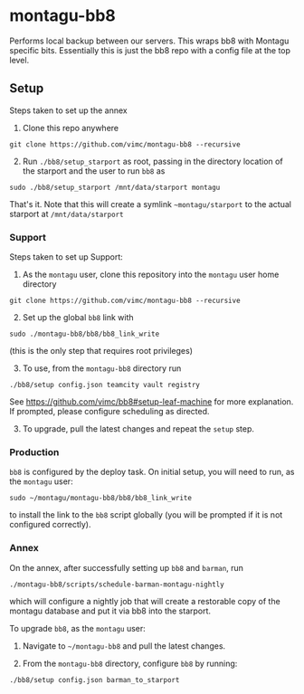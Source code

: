 # montagu-bb8
Performs local backup between our servers. This wraps bb8 with Montagu specific 
bits. Essentially this is just the bb8 repo with a config file at the top level.

## Setup

Steps taken to set up the annex

1. Clone this repo anywhere

```
git clone https://github.com/vimc/montagu-bb8 --recursive
```

2. Run `./bb8/setup_starport` as root, passing in the directory location of the starport and the user to run `bb8` as

```
sudo ./bb8/setup_starport /mnt/data/starport montagu
```

That's it. Note that this will create a symlink `~montagu/starport` to the actual starport at `/mnt/data/starport`

### Support

Steps taken to set up Support:

1. As the `montagu` user, clone this repository into the `montagu` user home directory

```
git clone https://github.com/vimc/montagu-bb8 --recursive

```

2. Set up the global `bb8` link with

```
sudo ./montagu-bb8/bb8/bb8_link_write
```

(this is the only step that requires root privileges)


3. To use, from the `montagu-bb8` directory run

```
./bb8/setup config.json teamcity vault registry
```

See https://github.com/vimc/bb8#setup-leaf-machine for more explanation.  If prompted, please configure scheduling as directed.

3. To upgrade, pull the latest changes and repeat the `setup` step.

### Production

`bb8` is configured by the deploy task.  On initial setup, you will need to run, as the `montagu` user:

```
sudo ~/montagu/montagu-bb8/bb8/bb8_link_write
```

to install the link to the `bb8` script globally (you will be prompted if it is not configured correctly).

### Annex

On the annex, after successfully setting up `bb8` and `barman`, run

```
./montagu-bb8/scripts/schedule-barman-montagu-nightly
```

which will configure a nightly job that will create a restorable copy of the montagu database and put it via bb8 into the starport.

To upgrade `bb8`, as the `montagu` user:

1. Navigate to `~/montagu-bb8` and pull the latest changes.

2. From the `montagu-bb8` directory, configure `bb8` by running:

```
./bb8/setup config.json barman_to_starport
```
